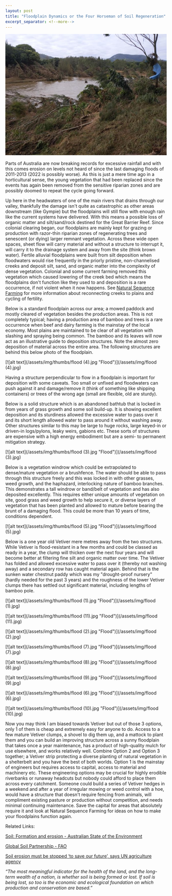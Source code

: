 ```yaml
---
layout: post
title: "Floodplain Dynamics or the Four Horseman of Soil Regeneration"
excerpt_separator: <!--more-->
---
```

[![alt text](/assets/img/thumbs/flood.jpg "Flood")](/assets/img/flood.jpg)

Parts of Australia are now breaking records for excessive rainfall and with this comes erosion on levels not heard of since the last damaging floods of 2011-2013 (2022 is possibly worse). As this is just a mere time ago in a horticultural sense, the young vegetation that had been replaced since the events has again been removed from the sensitive riparian zones and are possibly doomed to repeat the cycle going forward.

Up here in the headwaters of one of the main rivers that drains through our valley, thankfully the damage isn't quite as catastrophic as other areas downstream (like Gympie) but the floodplains will still flow with enough rain like the current systems have delivered. With this means a possible loss of organic matter and silt/sand/rock destined for the Great Barrier Reef. Since colonial clearing began, our floodplains are mainly kept for grazing or production with razor-thin riparian zones of regenerating trees and senescent (or dying) larger remnant vegetation. Across these wide open spaces, sheet flow will carry material and without a structure to interrupt it, will carry it to the drainage system and away from the site (think brown water). Fertile alluvial floodplains were built from silt deposition when floodwaters would rise frequently in the priorly pristine, non-channelised creeks and deposit silt, sand, and organic matter into the complexity of dense vegetation. Colonial and some current farming removed this vegetation which caused lowering of the creek bed which means the floodplains don't function like they used to and deposition is a rare occurrence, if not violent when it now happens. See [Natural Sequence Farming](https://www.tarwynparktraining.com.au/our-story) for more information about reconnecting creeks to plains and cycling of fertility.

<!--more-->

Below is a standard floodplain across our area; a mowed paddock and mostly cleared of vegetation besides the production areas. This is not completely typical; having a production area of bamboo and trees is a rare occurrence when beef and dairy farming is the mainstay of the local economy. Most plains are maintained to be clear of all vegetation with slashing and spraying being common. The bamboo and its leaves will now act as an illustrative guide to deposition structures. Note the almost zero deposition of material across the entire area. The following structures are behind this below photo of the floodplain.

[![alt text](/assets/img/thumbs/flood (4).jpg "Flood")](/assets/img/flood (4).jpg)

Having a structure perpendicular to flow in a floodplain is important for deposition with some caveats. Too small or unfixed and floodwaters can push against it and damage/remove it (think of something like shipping containers) or trees of the wrong age (small are flexible, old are sturdy).

Below is a solid structure which is an abandoned bathtub that is locked in from years of grass growth and some soil build-up. It is showing excellent deposition and its sturdiness allowed the excessive water to pass over it and its short length allowed water to pass around it without washing away. Other structures similar to this may be large to huge rocks, large keyed-in or driven-in logs/pylons, leaky weirs, gabions etc. These sorts of structures are expensive with a high energy embodiment but are a semi- to permanent mitigation strategy.

[![alt text](/assets/img/thumbs/flood (3).jpg "Flood")](/assets/img/flood (3).jpg)

Below is a vegetation windrow which could be extrapolated to dense/mature vegetation or a brushfence. The water should be able to pass through this structure freely and this was locked in with other grasses, weed growth, and the haphazard, interlocking nature of bamboo branches. This demonstrates a tall windrow or band/belt of vegetation and has also deposited excellently. This requires either unique amounts of vegetation on site, good grass and weed growth to help secure it, or diverse layers of vegetation that has been planted and allowed to mature before bearing the brunt of a damaging flood. This could be more than 10 years of time, conditions dependent.

[![alt text](/assets/img/thumbs/flood (5).jpg "Flood")](/assets/img/flood (5).jpg)

Below is a one year old Vetiver mere metres away from the two structures. While Vetiver is flood-resistant in a few months and could be classed as ready in a year, the clump will thicken over the next four years and will become better at filtering fine silt and organic matter over time. The Vetiver has folded and allowed excessive water to pass over it (thereby not washing away) and a secondary row has caught material again. Behind that is the sunken water chestnut paddy which was my "drought-proof nursery" (hardly needed for the past 3 years) and the roughness of the lower Vetiver clumps there has settled out significant material, including lengths of bamboo pole.

[![alt text](/assets/img/thumbs/flood (1).jpg "Flood")](/assets/img/flood (1).jpg)

[![alt text](/assets/img/thumbs/flood (11).jpg "Flood")](/assets/img/flood (11).jpg)

[![alt text](/assets/img/thumbs/flood (2).jpg "Flood")](/assets/img/flood (2).jpg)

[![alt text](/assets/img/thumbs/flood (7).jpg "Flood")](/assets/img/flood (7).jpg)

[![alt text](/assets/img/thumbs/flood (8).jpg "Flood")](/assets/img/flood (8).jpg)

[![alt text](/assets/img/thumbs/flood (9).jpg "Flood")](/assets/img/flood (9).jpg)

[![alt text](/assets/img/thumbs/flood (6).jpg "Flood")](/assets/img/flood (6).jpg)

[![alt text](/assets/img/thumbs/flood (10).jpg "Flood")](/assets/img/flood (10).jpg)

Now you may think I am biased towards Vetiver but out of those 3 options, only 1 of them is cheap and extremely easy for anyone to do. Access to a few mature Vetiver clumps, a shovel to dig them up, and a mattock to plant them and you can build an improving structure across a sunny floodplain that takes once a year maintenance, has a product of high-quality mulch for use elsewhere, and works relatively well. Combine Option 2 and Option 3 together; a Vetiver strip protecting a diverse planting of natural vegetation in a shelterbelt and you have the best of both worlds. Option 1 is the mainstay of engineers but requires access to capital, access to material and machinery etc. These engineering options may be crucial for highly erodible riverbanks or runaway headcuts but nobody could afford to place them across every catchment. Someone could build a series of Vetiver hedges in a weekend and after a year of irregular mowing or weed control with a hoe, would have a structure that doesn't require fencing from animals, will compliment existing pasture or production without competition, and needs minimal continuing maintenance. Save the capital for areas that absolutely require it and look at Natural Sequence Farming for ideas on how to make your floodplains function again.

Related Links:

[Soil: Formation and erosion - Australian State of the Environment](https://soe.environment.gov.au/theme/land/topic/2016/soil-formation-and-erosion)

[Global Soil Partnership - FAO](https://www.fao.org/global-soil-partnership/areas-of-work/soil-erosion/en/)

[Soil erosion must be stopped ‘to save our future’, says UN agriculture agency](https://news.un.org/en/story/2019/12/1052831)

*“The most meaningful indicator for the health of the land, and the long-term wealth of a nation, is whether soil is being formed or lost. If soil is being lost, so too is the economic and ecological foundation on which production and conservation are based.”*
